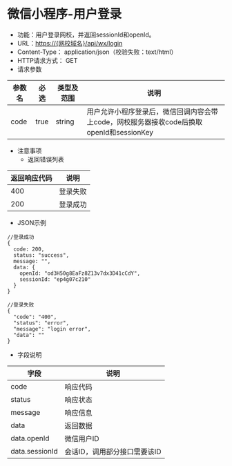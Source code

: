# 微信小程序-用户登录

* 功能：用户登录网校，并返回sessionId和openId。
* URL：[https://{网校域名}/api/wx/login](https://{网校域名}/api/wx/login)
* Content-Type： application/json（校验失败：text/html）
* HTTP请求方式： GET
* 请求参数

| 参数名 | 必选 | 类型及范围 | 说明 |
| --- | --- | --- | --- |
| code | true | string | 用户允许小程序登录后，微信回调内容会带上code，网校服务器接收code后换取openId和sessionKey |

* 注意事项
  * 返回错误列表

| 返回响应代码 | 说明 |
| --- | --- |
| 400 | 登录失败 |
| 200 | 登录成功 |

* JSON示例

```
//登录成功
{
  code: 200,
  status: "success",
  message: "",
  data: {
	openId: "od3H50g8EaFz8Z13v7dx3D41cCdY",
	sessionId: "ep4g07c210"
  }
}
```

```
//登录失败
{
  "code": "400",
  "status": "error",
  "message": "login error",
  "data": ""
}
```

* 字段说明

| 字段 | 说明 |
| --- | --- |
| code | 响应代码 |
| status | 响应状态 |
| message | 响应信息 |
| data | 返回数据 |
| data.openId | 微信用户ID |
| data.sessionId | 会话ID，调用部分接口需要该ID |

